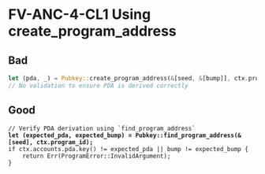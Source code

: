 # FV-ANC-4-CL1 Using create\_program\_address

## Bad


```rust
let (pda, _) = Pubkey::create_program_address(&[seed, &[bump]], ctx.program_id);
// No validation to ensure PDA is derived correctly
```

## Good

<pre class="language-rust" data-overflow="wrap" data-line-numbers><code class="lang-rust">// Verify PDA derivation using `find_program_address`
<strong>let (expected_pda, expected_bump) = Pubkey::find_program_address(&#x26;[seed], ctx.program_id);
</strong>if ctx.accounts.pda.key() != expected_pda || bump != expected_bump {
    return Err(ProgramError::InvalidArgument);
}
</code></pre>
